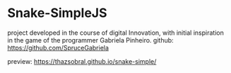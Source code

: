 # Snake-SimpleJS
project developed in the course of digital Innovation, with initial inspiration in the game of the programmer Gabriela Pinheiro. github: https://github.com/SpruceGabriela

preview: https://thazsobral.github.io/snake-simple/
